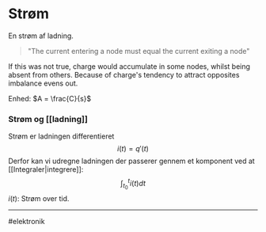 # Strøm
En strøm af ladning.

> "The current entering a node must equal the current exiting a node"

If this was not true, charge would accumulate in some nodes, whilst being absent from others. Because of charge's tendency to attract opposites imbalance evens out.


Enhed: $A = \frac{C}{s}$

### Strøm og [[ladning]]
Strøm er ladningen differentieret
$$i(t) = q'(t)$$
Derfor kan vi udregne ladningen der passerer gennem et komponent ved at [[Integraler|integrere]]:
$$\int_{t_0}^t i(t) dt$$
$i(t)$: Strøm over tid.

---
#elektronik 



